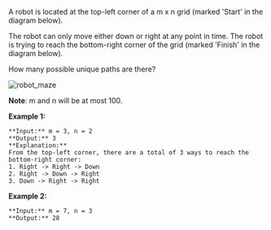 A robot is located at the top-left corner of a m x n grid (marked 'Start' in the diagram below).

The robot can only move either down or right at any point in time. The robot is trying to reach the bottom-right corner of the grid (marked 'Finish' in the diagram below).

How many possible unique paths are there?

![robot_maze](https://assets.leetcode.com/uploads/2018/10/22/robot_maze.png)

**Note**: m and n will be at most 100.

**Example 1:**

    **Input:** m = 3, n = 2
    **Output:** 3
    **Explanation:**
    From the top-left corner, there are a total of 3 ways to reach the bottom-right corner:
    1. Right -> Right -> Down
    2. Right -> Down -> Right
    3. Down -> Right -> Right


**Example 2:**

    **Input:** m = 7, n = 3
    **Output:** 28